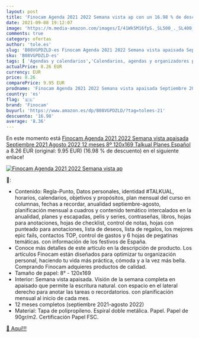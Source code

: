 ```yaml
---
layout: post
title: 'Finocam Agenda 2021 2022 Semana vista ap con un 16.98 % de descuento'
date: 2021-09-08 19:12:07
image: 'https://m.media-amazon.com/images/I/41Wk5M16fpS._SL500_._SL400_.jpg'
comments: true
category: ofertas
author: 'tole.es'
slug: 'B08VGPDZLD-es Finocam Agenda 2021 2022 Semana vista apaisada Septiembre...'
sku: 'B08VGPDZLD-es'
tags: [ 'Agendas y calendarios','Calendarios, agendas y organizadores personales','Oficina y papelería','finocam', ]
actualPrice: 8.26 EUR
currency: EUR
price: 8.26
comparePrice: 9.95 EUR
prodname: 'Finocam Agenda 2021 2022 Semana vista apaisada Septiembre 2021  Agosto 2022 12 meses 8º  120x169 Talkual Planes Español'
country: 'es'
flag: '🇪🇸'
brand: 'Finocam'
buyurl: 'https://www.amazon.es/dp/B08VGPDZLD/?tag=tolees-21'
descuento: '16.98'
average: '8.36'
---
```


En este momento está [Finocam Agenda 2021 2022 Semana vista apaisada Septiembre 2021  Agosto 2022 12 meses 8º  120x169 Talkual Planes Español](https://www.amazon.es/dp/B08VGPDZLD/?tag=tolees-21) a 8.26 EUR (original: 9.95 EUR) (16.98 %  de descuento) en el siguiente enlace!

[![Finocam Agenda 2021 2022 Semana vista ap](https://m.media-amazon.com/images/I/41Wk5M16fpS._SL500_._SL400_.jpg)](https://www.amazon.es/dp/B08VGPDZLD/?tag=tolees-21)

🔎:

- Contenido: Regla-Punto, Datos personales, identidad #TALKUAL, horarios, calendarios, objetivos y propósitos, plan mensual del curso en columnas, fechas a recordar, anualidad septiembre-agosto, planificación mensual a cuadros y contenido temático intercalados en la anualidad, planes y escapadas, pelis y series, contraseñas, libros, hojas para anotaciones, hojas de checklist, control de notas, hojas con punteado para anotaciones, lista de deseos, lista de regalos, los mejores epic fails, contactos TOP, control de gastos y 6 hojas de pegatinas temáticas. con información de los festivos de España.
- Conoce más detalles de este artículo en la descripción de producto. Los artículos Finocam están diseñados para optimizar tu organización personal, haciendo tu vida más práctica, cómoda y a la vez más bella. Comprando Finocam adquieres productos de calidad.
- Tamaño de papel: 8° - 120x169
- Interior: Semana vista apaisada. Visión de la semana completa en apaisado que permite la escritura natural. con espacio en el lateral derecho para anotar las tareas o recordatorios. con planificación mensual al inicio de cada mes.
- 12 meses completos (septiembre 2021-agosto 2022)
- Material: Tapa de polipropileno. Espiral doble metálica. Papel. Papel de 90gr/m2. Certificación Papel FSC.

[🛒 Aquí!!!](https://www.amazon.es/dp/B08VGPDZLD/?tag=tolees-21)
